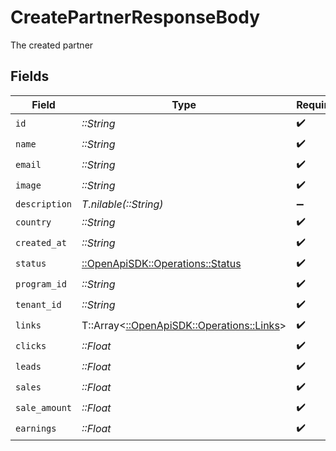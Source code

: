 # CreatePartnerResponseBody

The created partner


## Fields

| Field                                                                         | Type                                                                          | Required                                                                      | Description                                                                   |
| ----------------------------------------------------------------------------- | ----------------------------------------------------------------------------- | ----------------------------------------------------------------------------- | ----------------------------------------------------------------------------- |
| `id`                                                                          | *::String*                                                                    | :heavy_check_mark:                                                            | N/A                                                                           |
| `name`                                                                        | *::String*                                                                    | :heavy_check_mark:                                                            | N/A                                                                           |
| `email`                                                                       | *::String*                                                                    | :heavy_check_mark:                                                            | N/A                                                                           |
| `image`                                                                       | *::String*                                                                    | :heavy_check_mark:                                                            | N/A                                                                           |
| `description`                                                                 | *T.nilable(::String)*                                                         | :heavy_minus_sign:                                                            | N/A                                                                           |
| `country`                                                                     | *::String*                                                                    | :heavy_check_mark:                                                            | N/A                                                                           |
| `created_at`                                                                  | *::String*                                                                    | :heavy_check_mark:                                                            | N/A                                                                           |
| `status`                                                                      | [::OpenApiSDK::Operations::Status](../../models/operations/status.md)         | :heavy_check_mark:                                                            | N/A                                                                           |
| `program_id`                                                                  | *::String*                                                                    | :heavy_check_mark:                                                            | N/A                                                                           |
| `tenant_id`                                                                   | *::String*                                                                    | :heavy_check_mark:                                                            | N/A                                                                           |
| `links`                                                                       | T::Array<[::OpenApiSDK::Operations::Links](../../models/operations/links.md)> | :heavy_check_mark:                                                            | N/A                                                                           |
| `clicks`                                                                      | *::Float*                                                                     | :heavy_check_mark:                                                            | N/A                                                                           |
| `leads`                                                                       | *::Float*                                                                     | :heavy_check_mark:                                                            | N/A                                                                           |
| `sales`                                                                       | *::Float*                                                                     | :heavy_check_mark:                                                            | N/A                                                                           |
| `sale_amount`                                                                 | *::Float*                                                                     | :heavy_check_mark:                                                            | N/A                                                                           |
| `earnings`                                                                    | *::Float*                                                                     | :heavy_check_mark:                                                            | N/A                                                                           |